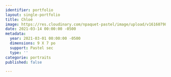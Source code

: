 ```yaml
---
identifier: portfolio
layout: single-portfolio
title: Chloé
image: https://res.cloudinary.com/npaquet-pastel/image/upload/v1616079852/Chlo%C3%A9_lckjsu.jpg
date: 2021-03-14 00:00:00 -0500
metadata:
  year: 2021-03-01 00:00:00 -0500
  dimensions: 9 X 7 po
  support: Pastel sec
  type: ''
categorie: portraits
published: false

---
```

